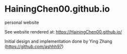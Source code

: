 # HainingChen00.github.io
personal website

See website rendered at: https://HainingChen00.github.io/

Initial design and implementation done by Ying Zhang (https://github.com/ashhh97)
